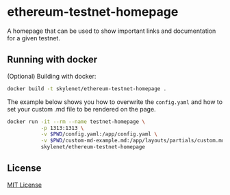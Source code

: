 # ethereum-testnet-homepage

A homepage that can be used to show important links and documentation for a given testnet.


## Running with docker

(Optional) Building with docker:

```sh
docker build -t skylenet/ethereum-testnet-homepage .
```

The example below shows you how to overwrite the `config.yaml` and how to set your custom .md file to be rendered on the page.

```sh
docker run -it --rm --name testnet-homepage \
           -p 1313:1313 \
           -v $PWD/config.yaml:/app/config.yaml \
           -v $PWD/custom-md-example.md:/app/layouts/partials/custom.md \
           skylenet/ethereum-testnet-homepage
```

## License

[MIT License](LICENSE)
